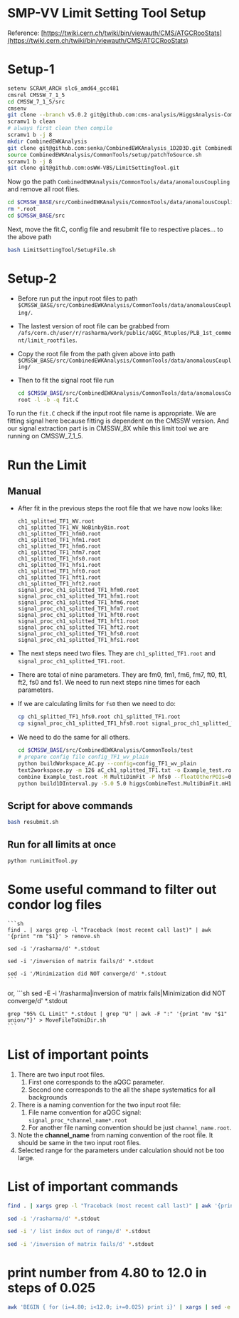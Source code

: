 # SMP-VV Limit Setting Tool Setup

Reference: [https://twiki.cern.ch/twiki/bin/viewauth/CMS/ATGCRooStats](https://twiki.cern.ch/twiki/bin/viewauth/CMS/ATGCRooStats)

# Setup-1

```sh
setenv SCRAM_ARCH slc6_amd64_gcc481
cmsrel CMSSW_7_1_5
cd CMSSW_7_1_5/src
cmsenv
git clone --branch v5.0.2 git@github.com:cms-analysis/HiggsAnalysis-CombinedLimit.git HiggsAnalysis/CombinedLimit
scramv1 b clean
# always first clean then compile
scramv1 b -j 8 
mkdir CombinedEWKAnalysis
git clone git@github.com:senka/CombinedEWKAnalysis_1D2D3D.git CombinedEWKAnalysis
source CombinedEWKAnalysis/CommonTools/setup/patchToSource.sh
scramv1 b -j 8
git clone git@github.com:osWW-VBS/LimitSettingTool.git
```

Now go the path `CombinedEWKAnalysis/CommonTools/data/anomalousCoupling` and remove all root files.

```sh
cd $CMSSW_BASE/src/CombinedEWKAnalysis/CommonTools/data/anomalousCoupling
rm *.root
cd $CMSSW_BASE/src
```

Next, move the fit.C, config file and resubmit file to respective places... to the above path 

```sh
bash LimitSettingTool/SetupFile.sh
```

# Setup-2

- Before run put the input root files to path `$CMSSW_BASE/src/CombinedEWKAnalysis/CommonTools/data/anomalousCoupling/`.  

- The lastest version of root file can be grabbed from `/afs/cern.ch/user/r/rasharma/work/public/aQGC_Ntuples/PLB_1st_comment/limit_rootfiles`.

- Copy  the root file from the path given above into path `$CMSSW_BASE/src/CombinedEWKAnalysis/CommonTools/data/anomalousCoupling/`

- Then to fit the signal root file run

   ```sh
   cd $CMSSW_BASE/src/CombinedEWKAnalysis/CommonTools/data/anomalousCoupling/
   root -l -b -q fit.C
   ```

To run the `fit.C` check if the input root file name is appropriate. We are fitting signal here because fitting is dependent on the CMSSW version. And our signal extraction part is in CMSSW_8X while this limit tool we are running on CMSSW_7_1_5.

# Run the Limit

## Manual

- After fit in the previous steps the root file that we have now looks like:

   ```
   ch1_splitted_TF1_WV.root
   ch1_splitted_TF1_WV_NoBinbyBin.root
   ch1_splitted_TF1_hfm0.root
   ch1_splitted_TF1_hfm1.root
   ch1_splitted_TF1_hfm6.root
   ch1_splitted_TF1_hfm7.root
   ch1_splitted_TF1_hfs0.root
   ch1_splitted_TF1_hfs1.root
   ch1_splitted_TF1_hft0.root
   ch1_splitted_TF1_hft1.root
   ch1_splitted_TF1_hft2.root
   signal_proc_ch1_splitted_TF1_hfm0.root
   signal_proc_ch1_splitted_TF1_hfm1.root
   signal_proc_ch1_splitted_TF1_hfm6.root
   signal_proc_ch1_splitted_TF1_hfm7.root
   signal_proc_ch1_splitted_TF1_hft0.root
   signal_proc_ch1_splitted_TF1_hft1.root
   signal_proc_ch1_splitted_TF1_hft2.root
   signal_proc_ch1_splitted_TF1_hfs0.root
   signal_proc_ch1_splitted_TF1_hfs1.root
   ```
- The next steps need two files. They are `ch1_splitted_TF1.root` and `signal_proc_ch1_splitted_TF1.root`.
- There are total of nine parameters. They are fm0, fm1, fm6, fm7, ft0, ft1, ft2, fs0 and fs1. We need to run next steps nine times for each parameters.
- If we are calculating limits for `fs0` then we need to do:

   ```sh
   cp ch1_splitted_TF1_hfs0.root ch1_splitted_TF1.root
   cp signal_proc_ch1_splitted_TF1_hfs0.root signal_proc_ch1_splitted_TF1.root
   ```

- We need to do the same for all others.

   ```sh
   cd $CMSSW_BASE/src/CombinedEWKAnalysis/CommonTools/test
   # prepare config file config_TF1_wv_plain
   python buildWorkspace_AC.py --config=config_TF1_wv_plain
   text2workspace.py -m 126 aC_ch1_splitted_TF1.txt -o Example_test.root -P CombinedEWKAnalysis.CommonTools.ACModel:par1_TF1_Model --PO channels=ch1_splitted_TF1 --PO poi=hfs0 --PO range_hfs0=-5,5
   combine Example_test.root -M MultiDimFit -P hfs0 --floatOtherPOIs=0 --algo=grid --points=10000 --minimizerStrategy=2 -t -1 --expectSignal=1
   python build1DInterval.py -5.0 5.0 higgsCombineTest.MultiDimFit.mH120.root hfs0
   ```

## Script for above commands

```sh
bash resubmit.sh
```

## Run for all limits at once

```sh
python runLimitTool.py
```

# Some useful command to filter out condor log files

	```sh
	find . | xargs grep -l "Traceback (most recent call last)" | awk '{print "rm "$1}' > remove.sh
	
	sed -i '/rasharma/d' *.stdout
	
	sed -i '/inversion of matrix fails/d' *.stdout

	sed -i '/Minimization did NOT converge/d' *.stdout
	```
or,
	```sh
	sed -E -i '/rasharma|inversion of matrix fails|Minimization did NOT converge/d' *.stdout

	grep "95% CL Limit" *.stdout | grep "U" | awk -F ":" '{print "mv "$1" union/"}' > MoveFileToUniDir.sh
	```

# List of important points

1. There are two input root files.
	1. First one corresponds to the aQGC parameter.
	2. Second one corresponds to the all the shape systematics for all backgrounds
2. There is a naming convention for the two input root file:
	1. File name convention for aQGC signal: `signal_proc_*channel_name*.root`
	2. For another file naming convention should be just `channel_name.root`.
3. Note the **channel_name** from naming convention of the root file. It should be same in the two input root files.
4. Selected range for the parameters under calculation should not be too large.

# List of important commands

```bash
find . | xargs grep -l "Traceback (most recent call last)" | awk '{print "rm "$1}' > remove.sh

sed -i '/rasharma/d' *.stdout

sed -i '/ list index out of range/d' *.stdout

sed -i '/inversion of matrix fails/d' *.stdout
```


# print number from 4.80 to 12.0 in steps of 0.025

```bash
awk 'BEGIN { for (i=4.80; i<12.0; i+=0.025) print i}' | xargs | sed -e 's/ /, /g'
```

